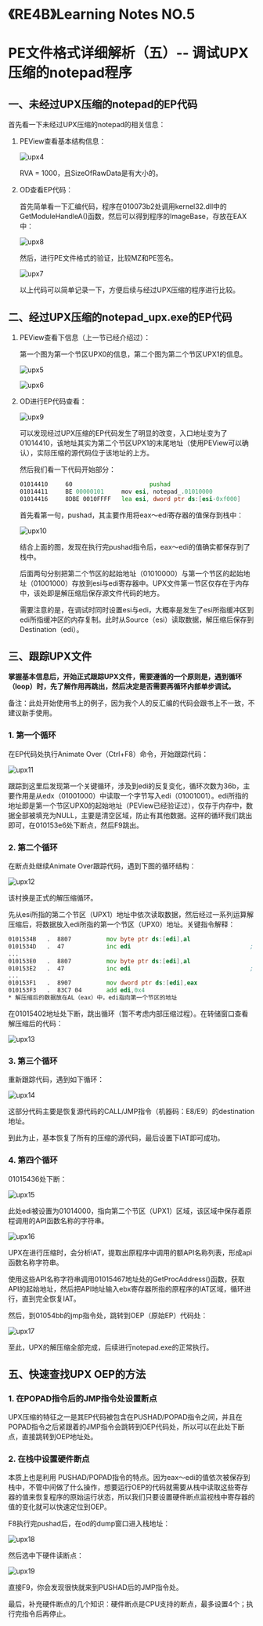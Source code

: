# 《RE4B》Learning Notes NO.5

# PE文件格式详细解析（五）-- 调试UPX压缩的notepad程序

## 一、未经过UPX压缩的notepad的EP代码

首先看一下未经过UPX压缩的notepad的相关信息：

1. PEView查看基本结构信息：

   ![upx4](https://i.imgur.com/fY8Yn5t.png)

   RVA = 1000，且SizeOfRawData是有大小的。

3. OD查看EP代码：

   首先简单看一下汇编代码，程序在010073b2处调用kernel32.dll中的GetModuleHandleA()函数，然后可以得到程序的ImageBase，存放在EAX中：

   

   ![upx8](https://i.imgur.com/vufFLNd.png)

   

   然后，进行PE文件格式的验证，比较MZ和PE签名。

   ![upx7](https://i.imgur.com/ld5iEM5.png)

   以上代码可以简单记录一下，方便后续与经过UPX压缩的程序进行比较。

## 二、经过UPX压缩的notepad_upx.exe的EP代码

1. PEView查看下信息（上一节已经介绍过）：

   第一个图为第一个节区UPX0的信息，第二个图为第二个节区UPX1的信息。

   ![upx5](https://i.imgur.com/Vq7yMDR.png)

   ![upx6](https://i.imgur.com/oKq8RjB.png)

2. OD进行EP代码查看：

   ![upx9](https://i.imgur.com/Cj3XgN4.png)

   可以发现经过UPX压缩的EP代码发生了明显的改变，入口地址变为了01014410，该地址其实为第二个节区UPX1的末尾地址（使用PEView可以确认），实际压缩的源代码位于该地址的上方。

   然后我们看一下代码开始部分：

   ```asm
   01014410		60						pushad
   01014411		BE 00000101		mov esi, notepad_.01010000
   01014416		8DBE 0010FFFF	lea esi, dword ptr ds:[esi-0xf000]
   ```

   首先看第一句，pushad，其主要作用将eax～edi寄存器的值保存到栈中：

   

   ![upx10](https://i.imgur.com/RZEKfiQ.png)

   结合上面的图，发现在执行完pushad指令后，eax～edi的值确实都保存到了栈中。

   后面两句分别把第二个节区的起始地址（01010000）与第一个节区的起始地址（01001000）存放到esi与edi寄存器中。UPX文件第一节区仅存在于内存中，该处即是解压缩后保存源文件代码的地方。

   需要注意的是，在调试时同时设置esi与edi，大概率是发生了esi所指缓冲区到edi所指缓冲区的内存复制。此时从Source（esi）读取数据，解压缩后保存到Destination（edi）。

## 三、跟踪UPX文件

**掌握基本信息后，开始正式跟踪UPX文件，需要遵循的一个原则是，遇到循环（loop）时，先了解作用再跳出，然后决定是否需要再循环内部单步调试。**

备注：此处开始使用书上的例子，因为我个人的反汇编的代码会跟书上不一致，不建议新手使用。

### 1. 第一个循环

在EP代码处执行Animate Over（Ctrl+F8）命令，开始跟踪代码：

![upx11](https://i.imgur.com/1mAnhGN.png)

跟踪到这里后发现第一个关键循环，涉及到edi的反复变化，循环次数为36b，主要作用是从edx（01001000）中读取一个字节写入edi（01001001）。edi所指的地址即是第一个节区UPX0的起始地址（PEView已经验证过），仅存于内存中，数据全部被填充为NULL，主要是清空区域，防止有其他数据。这样的循环我们跳出即可，在010153e6处下断点，然后F9跳出。

### 2. 第二个循环

在断点处继续Animate Over跟踪代码，遇到下图的循环结构：

 ![upx12](https://i.imgur.com/3dXfJ3O.png)

该村换是正式的解压缩循环。

先从esi所指的第二个节区（UPX1）地址中依次读取数据，然后经过一系列运算解压缩后，将数据放入edi所指的第一个节区（UPX0）地址。关键指令解释：

```asm
0101534B   .  8807          mov byte ptr ds:[edi],al
0101534D   .  47            inc edi                                  ;  notepad_.0100136C
...
010153E0   .  8807          mov byte ptr ds:[edi],al
010153E2   .  47            inc edi                                  ;  notepad_.0100136C
...
010153F1   .  8907          mov dword ptr ds:[edi],eax
010153F3   .  83C7 04       add edi,0x4
* 解压缩后的数据放在AL（eax）中，edi指向第一个节区的地址
```

在01015402地址处下断，跳出循环（暂不考虑内部压缩过程）。在转储窗口查看解压缩后的代码：

![upx13](https://i.imgur.com/XvxJMgB.png)

### 3. 第三个循环

重新跟踪代码，遇到如下循环：

![upx14](https://i.imgur.com/bfkEWMI.png)

 这部分代码主要是恢复源代码的CALL/JMP指令（机器码：E8/E9）的destination地址。

到此为止，基本恢复了所有的压缩的源代码，最后设置下IAT即可成功。

### 4. 第四个循环

01015436处下断：

![upx15](https://i.imgur.com/gYkkmzn.png)

此处edi被设置为01014000，指向第二个节区（UPX1）区域，该区域中保存着原程调用的API函数名称的字符串。

![upx16](https://i.imgur.com/6pzePhH.png)

UPX在进行压缩时，会分析IAT，提取出原程序中调用的额API名称列表，形成api函数名称字符串。

使用这些API名称字符串调用01015467地址处的GetProcAddress()函数，获取API的起始地址，然后把API地址输入ebx寄存器所指的原程序的IAT区域，循环进行，直到完全恢复IAT。

然后，到01054bb的jmp指令处，跳转到OEP（原始EP）代码处：

![upx17](https://i.imgur.com/lA3D82p.png)

至此，UPX的解压缩全部完成，后续进行notepad.exe的正常执行。



## 五、快速查找UPX OEP的方法

### 1. 在POPAD指令后的JMP指令处设置断点

UPX压缩的特征之一是其EP代码被包含在PUSHAD/POPAD指令之间，并且在POPAD指令之后紧跟着的JMP指令会跳转到OEP代码处，所以可以在此处下断点，直接跳转到OEP地址处。

### 2. 在栈中设置硬件断点

本质上也是利用 PUSHAD/POPAD指令的特点。因为eax～edi的值依次被保存到栈中，不管中间做了什么操作，想要运行OEP的代码就需要从栈中读取这些寄存器的值来恢复程序的原始运行状态，所以我们只要设置硬件断点监视栈中寄存器的值的变化就可以快速定位到OEP。

F8执行完pushad后，在od的dump窗口进入栈地址：

![upx18](https://i.imgur.com/rahwARf.png)

然后选中下硬件读断点：

![upx19](https://i.imgur.com/XsUTvtL.png)

直接F9，你会发现很快就来到PUSHAD后的JMP指令处。

最后，补充硬件断点的几个知识：硬件断点是CPU支持的断点，最多设置4个；执行完指令后再停止。

